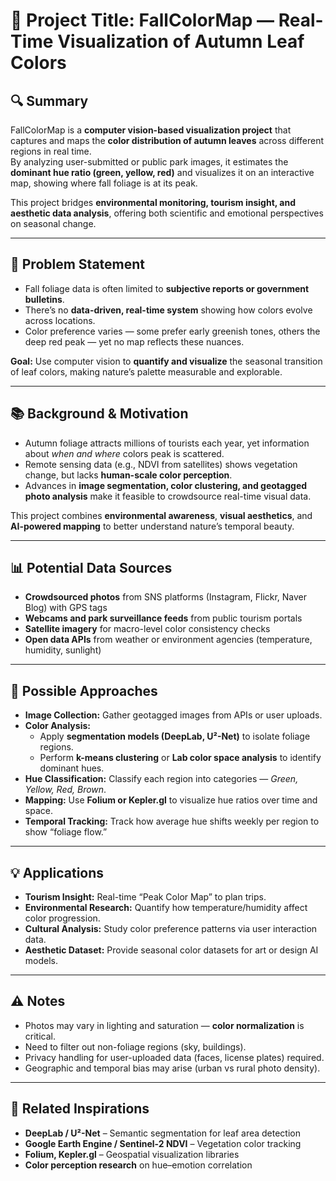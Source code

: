 # 🧠 Project Title: FallColorMap — Real-Time Visualization of Autumn Leaf Colors  

## 🔍 Summary  
FallColorMap is a **computer vision-based visualization project** that captures and maps the **color distribution of autumn leaves** across different regions in real time.  
By analyzing user-submitted or public park images, it estimates the **dominant hue ratio (green, yellow, red)** and visualizes it on an interactive map, showing where fall foliage is at its peak.  

This project bridges **environmental monitoring, tourism insight, and aesthetic data analysis**, offering both scientific and emotional perspectives on seasonal change.  

---

## 🎯 Problem Statement  
- Fall foliage data is often limited to **subjective reports or government bulletins**.  
- There’s no **data-driven, real-time system** showing how colors evolve across locations.  
- Color preference varies — some prefer early greenish tones, others the deep red peak — yet no map reflects these nuances.  

**Goal:** Use computer vision to **quantify and visualize** the seasonal transition of leaf colors, making nature’s palette measurable and explorable.  

---

## 📚 Background & Motivation  
- Autumn foliage attracts millions of tourists each year, yet information about *when and where* colors peak is scattered.  
- Remote sensing data (e.g., NDVI from satellites) shows vegetation change, but lacks **human-scale color perception**.  
- Advances in **image segmentation, color clustering, and geotagged photo analysis** make it feasible to crowdsource real-time visual data.  

This project combines **environmental awareness**, **visual aesthetics**, and **AI-powered mapping** to better understand nature’s temporal beauty.  

---

## 📊 Potential Data Sources  
- **Crowdsourced photos** from SNS platforms (Instagram, Flickr, Naver Blog) with GPS tags  
- **Webcams and park surveillance feeds** from public tourism portals  
- **Satellite imagery** for macro-level color consistency checks  
- **Open data APIs** from weather or environment agencies (temperature, humidity, sunlight)  

---

## 🧪 Possible Approaches  
- **Image Collection:** Gather geotagged images from APIs or user uploads.  
- **Color Analysis:**  
  - Apply **segmentation models (DeepLab, U²-Net)** to isolate foliage regions.  
  - Perform **k-means clustering** or **Lab color space analysis** to identify dominant hues.  
- **Hue Classification:** Classify each region into categories — *Green, Yellow, Red, Brown*.  
- **Mapping:** Use **Folium or Kepler.gl** to visualize hue ratios over time and space.  
- **Temporal Tracking:** Track how average hue shifts weekly per region to show “foliage flow.”  

---

## 💡 Applications  
- **Tourism Insight:** Real-time “Peak Color Map” to plan trips.  
- **Environmental Research:** Quantify how temperature/humidity affect color progression.  
- **Cultural Analysis:** Study color preference patterns via user interaction data.  
- **Aesthetic Dataset:** Provide seasonal color datasets for art or design AI models.  

---

## ⚠️ Notes  
- Photos may vary in lighting and saturation — **color normalization** is critical.  
- Need to filter out non-foliage regions (sky, buildings).  
- Privacy handling for user-uploaded data (faces, license plates) required.  
- Geographic and temporal bias may arise (urban vs rural photo density).  

---

## 🔗 Related Inspirations  
- **DeepLab / U²-Net** – Semantic segmentation for leaf area detection  
- **Google Earth Engine / Sentinel-2 NDVI** – Vegetation color tracking  
- **Folium, Kepler.gl** – Geospatial visualization libraries  
- **Color perception research** on hue–emotion correlation  
